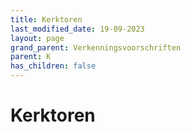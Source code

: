 ```yaml
---
title: Kerktoren
last_modified_date: 19-09-2023
layout: page
grand_parent: Verkenningsvoorschriften
parent: K
has_children: false
---
```


Kerktoren
=========

